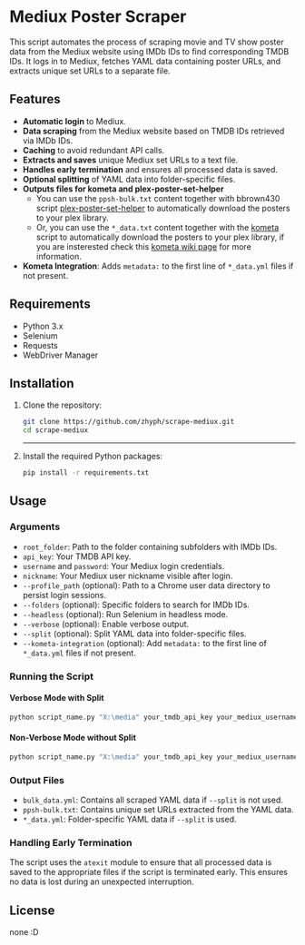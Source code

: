 # Mediux Poster Scraper

This script automates the process of scraping movie and TV show poster data from the Mediux website using IMDb IDs to find corresponding TMDB IDs. It logs in to Mediux, fetches YAML data containing poster URLs, and extracts unique set URLs to a separate file.

## Features

- **Automatic login** to Mediux.
- **Data scraping** from the Mediux website based on TMDB IDs retrieved via IMDb IDs.
- **Caching** to avoid redundant API calls.
- **Extracts and saves** unique Mediux set URLs to a text file.
- **Handles early termination** and ensures all processed data is saved.
- **Optional splitting** of YAML data into folder-specific files.
- **Outputs files for kometa and plex-poster-set-helper**
  - You can use the `ppsh-bulk.txt` content together with bbrown430 script [plex-poster-set-helper](https://github.com/bbrown430/plex-poster-set-helper) to automatically download the posters to your plex library.
  - Or, you can use the `*_data.txt` content together with the [kometa](https://github.com/Kometa-Team/Kometa) script to automatically download the posters to your plex library, if you are insterested check this [kometa wiki page](https://kometa.wiki/en/latest/kometa/guides/mediux/?h=mediux) for more information.
- **Kometa Integration**: Adds `metadata:` to the first line of `*_data.yml` files if not present.

## Requirements

- Python 3.x
- Selenium
- Requests
- WebDriver Manager

## Installation

1. Clone the repository:

   ```bash
   git clone https://github.com/zhyph/scrape-mediux.git
   cd scrape-mediux
   ```

   ***

2. Install the required Python packages:

   ```bash
   pip install -r requirements.txt
   ```

## Usage

### Arguments

- `root_folder`: Path to the folder containing subfolders with IMDb IDs.
- `api_key`: Your TMDB API key.
- `username` and `password`: Your Mediux login credentials.
- `nickname`: Your Mediux user nickname visible after login.
- `--profile_path` (optional): Path to a Chrome user data directory to persist login sessions.
- `--folders` (optional): Specific folders to search for IMDb IDs.
- `--headless` (optional): Run Selenium in headless mode.
- `--verbose` (optional): Enable verbose output.
- `--split` (optional): Split YAML data into folder-specific files.
- `--kometa-integration` (optional): Add `metadata:` to the first line of `*_data.yml` files if not present.

### Running the Script

#### Verbose Mode with Split

```bash
python script_name.py "X:\media" your_tmdb_api_key your_mediux_username your_mediux_password "C:\Users\YourUsername\AppData\Local\Google\Chrome\User Data\Default" your_mediux_nickname --headless --verbose --split --kometa-integration
```

#### Non-Verbose Mode without Split

```bash
python script_name.py "X:\media" your_tmdb_api_key your_mediux_username your_mediux_password "C:\Users\YourUsername\AppData\Local\Google\Chrome\User Data\Default" your_mediux_nickname --headless
```

### Output Files

- `bulk_data.yml`: Contains all scraped YAML data if `--split` is not used.
- `ppsh-bulk.txt`: Contains unique set URLs extracted from the YAML data.
- `*_data.yml`: Folder-specific YAML data if `--split` is used.

### Handling Early Termination

The script uses the `atexit` module to ensure that all processed data is saved to the appropriate files if the script is terminated early. This ensures no data is lost during an unexpected interruption.

## License

none :D
